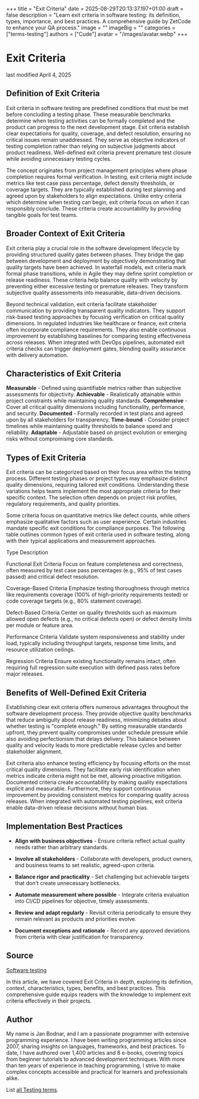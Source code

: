 +++
title = "Exit Criteria"
date = 2025-08-29T20:13:37.197+01:00
draft = false
description = "Learn exit criteria in software testing: its definition, types, importance, and best practices. A comprehensive guide by ZetCode to enhance your QA process."
image = ""
imageBig = ""
categories = ["terms-testing"]
authors = ["Cude"]
avatar = "/images/avatar.webp"
+++

# Exit Criteria

last modified April 4, 2025

## Definition of Exit Criteria

Exit criteria in software testing are predefined conditions that must be met
before concluding a testing phase. These measurable benchmarks determine when
testing activities can be formally completed and the product can progress to the
next development stage. Exit criteria establish clear expectations for quality,
coverage, and defect resolution, ensuring no critical issues remain unaddressed.
They serve as objective indicators of testing completion rather than relying on
subjective judgments about product readiness. Well-defined exit criteria prevent
premature test closure while avoiding unnecessary testing cycles.

The concept originates from project management principles where phase completion
requires formal verification. In testing, exit criteria might include metrics
like test case pass percentage, defect density thresholds, or coverage targets.
They are typically established during test planning and agreed upon by
stakeholders to align expectations. Unlike entry criteria which determine when
testing can begin, exit criteria focus on when it can responsibly conclude.
These criteria create accountability by providing tangible goals for test teams.

## Broader Context of Exit Criteria

Exit criteria play a crucial role in the software development lifecycle by
providing structured quality gates between phases. They bridge the gap between
development and deployment by objectively demonstrating that quality targets
have been achieved. In waterfall models, exit criteria mark formal phase
transitions, while in Agile they may define sprint completion or release
readiness. These criteria help balance quality with velocity by preventing
either excessive testing or premature releases. They transform subjective
quality assessments into measurable, data-driven decisions.

Beyond technical validation, exit criteria facilitate stakeholder communication
by providing transparent quality indicators. They support risk-based testing
approaches by focusing verification on critical quality dimensions. In regulated
industries like healthcare or finance, exit criteria often incorporate
compliance requirements. They also enable continuous improvement by establishing
baselines for comparing testing effectiveness across releases. When integrated
with DevOps pipelines, automated exit criteria checks can trigger deployment
gates, blending quality assurance with delivery automation.

## Characteristics of Exit Criteria

**Measurable** - Defined using quantifiable metrics rather than
subjective assessments for objectivity.
**Achievable** - Realistically attainable within project
constraints while maintaining quality standards.
**Comprehensive** - Cover all critical quality dimensions
including functionality, performance, and security.
**Documented** - Formally recorded in test plans and agreed
upon by all stakeholders for transparency.
**Time-bound** - Consider project timelines while maintaining
quality thresholds to balance speed and reliability.
**Adaptable** - Adjustable based on project evolution or
emerging risks without compromising core standards.

## Types of Exit Criteria

Exit criteria can be categorized based on their focus area within the testing
process. Different testing phases or project types may emphasize distinct
quality dimensions, requiring tailored exit conditions. Understanding these
variations helps teams implement the most appropriate criteria for their
specific context. The selection often depends on project risk profiles,
regulatory requirements, and quality priorities.

Some criteria focus on quantitative metrics like defect counts, while others
emphasize qualitative factors such as user experience. Certain industries
mandate specific exit conditions for compliance purposes. The following table
outlines common types of exit criteria used in software testing, along with
their typical applications and measurement approaches.

Type
Description

Functional Exit Criteria
Focus on feature completeness and correctness, often measured by test case
pass percentages (e.g., 95% of test cases passed) and critical defect
resolution.

Coverage-Based Criteria
Emphasize testing thoroughness through metrics like requirements coverage
(100% of high-priority requirements tested) or code coverage targets (e.g.,
80% statement coverage).

Defect-Based Criteria
Center on quality thresholds such as maximum allowed open defects (e.g., no
critical defects open) or defect density limits per module or feature area.

Performance Criteria
Validate system responsiveness and stability under load, typically including
throughput targets, response time limits, and resource utilization ceilings.

Regression Criteria
Ensure existing functionality remains intact, often requiring full regression
suite execution with defined pass rates before major releases.

## Benefits of Well-Defined Exit Criteria

Establishing clear exit criteria offers numerous advantages throughout the
software development process. They provide objective quality benchmarks that
reduce ambiguity about release readiness, minimizing debates about whether
testing is "complete enough." By setting measurable standards upfront, they
prevent quality compromises under schedule pressure while also avoiding
perfectionism that delays delivery. This balance between quality and velocity
leads to more predictable release cycles and better stakeholder alignment.

Exit criteria also enhance testing efficiency by focusing efforts on the most
critical quality dimensions. They facilitate early risk identification when
metrics indicate criteria might not be met, allowing proactive mitigation.
Documented criteria create accountability by making quality expectations
explicit and measurable. Furthermore, they support continuous improvement by
providing consistent metrics for comparing quality across releases. When
integrated with automated testing pipelines, exit criteria enable data-driven
release decisions without human bias.

## Implementation Best Practices

- **Align with business objectives** - Ensure criteria reflect actual quality needs rather than arbitrary standards.

- **Involve all stakeholders** - Collaborate with developers, product owners, and business teams to set realistic, agreed-upon criteria.

- **Balance rigor and practicality** - Set challenging but achievable targets that don't create unnecessary bottlenecks.

- **Automate measurement where possible** - Integrate criteria evaluation into CI/CD pipelines for objective, timely assessments.

- **Review and adapt regularly** - Revisit criteria periodically to ensure they remain relevant as products and priorities evolve.

- **Document exceptions and rationale** - Record any approved deviations from criteria with clear justification for transparency.

## Source

[Software testing](https://en.wikipedia.org/wiki/Software_testing)

In this article, we have covered Exit Criteria in depth, exploring its
definition, context, characteristics, types, benefits, and best practices. This
comprehensive guide equips readers with the knowledge to implement exit criteria
effectively in their projects.

## Author

My name is Jan Bodnar, and I am a passionate programmer with extensive
programming experience. I have been writing programming articles since 2007,
sharing insights on languages, frameworks, and best practices. To date, I have
authored over 1,400 articles and 8 e-books, covering topics from beginner
tutorials to advanced development techniques. With more than ten years of
experience in teaching programming, I strive to make complex concepts accessible
and practical for learners and professionals alike.

List [all Testing terms](/all/#terms-test).